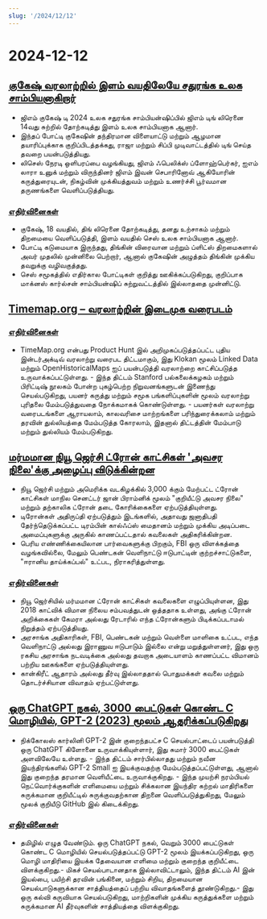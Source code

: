 ```yaml
---
slug: '/2024/12/12'
---
```


# 2024-12-12

## [குகேஷ் வரலாற்றில் இளம் வயதிலேயே சதுரங்க உலக சாம்பியனாகிறார்](https://lichess.org/@/Lichess/blog/wcc-2024-round-14-gukesh-becomes-the-youngest-world-champion-in-history/cDggdNZw)

- ஜிஎம் குகேஷ் டி 2024 உலக சதுரங்க சாம்பியன்ஷிப்பில் ஜிஎம் டிங் லிரெனை 14வது சுற்றில் தோற்கடித்து இளம் உலக சாம்பியனாக ஆனார்.
- இந்தப் போட்டி குகேஷின் தந்திரமான விளையாட்டு மற்றும் ஆழமான தயாரிப்புக்காக குறிப்பிடத்தக்கது, ராஜா மற்றும் சிப்பி முடிவாட்டத்தில் டிங் செய்த தவறை பயன்படுத்தியது.
- லிசெஸ் நேரடி ஒளிபரப்பை வழங்கியது, ஜிஎம் ஃபெலிக்ஸ் ப்ளோஹ்பெர்கர், ஐஎம் லாரா உனுக் மற்றும் விருந்தினர் ஜிஎம் இவன் செபாரினோவ் ஆகியோரின் கருத்துரையுடன், நிகழ்வின் முக்கியத்துவம் மற்றும் உணர்ச்சி பூர்வமான தருணங்களை வெளிப்படுத்தியது.

### [எதிர்வினைகள்](https://news.ycombinator.com/item?id=42398952)

- குகேஷ், 18 வயதில், திங் லிரெனை தோற்கடித்து, தனது உற்சாகம் மற்றும் திறமையை வெளிப்படுத்தி, இளம் வயதில் செஸ் உலக சாம்பியனாக ஆனார்.
- போட்டி கடுமையாக இருந்தது, திங்கின் விரைவான மற்றும் ப்ளிட்ஸ் திறமைகளால் அவர் முதலில் முன்னிலை பெற்றார், ஆனால் குகேஷின் அழுத்தம் திங்கின் முக்கிய தவறுக்கு வழிவகுத்தது.
- செஸ் சமூகத்தில் எதிர்கால போட்டிகள் குறித்து ஊகிக்கப்படுகிறது, குறிப்பாக மாக்னஸ் கார்ல்சன் சாம்பியன்ஷிப் சுற்றுவட்டத்தில் இல்லாததை முன்னிட்டு.

## [Timemap.org – வரலாற்றின் இடைமுக வரைபடம்](https://www.oldmapsonline.org/en/history/regions)

### [எதிர்வினைகள்](https://news.ycombinator.com/item?id=42397550)

- TimeMap.org என்பது Product Hunt இல் அறிமுகப்படுத்தப்பட்ட புதிய இன்டர்அக்டிவ் வரலாற்று வரைபட திட்டமாகும், இது Klokan மூலம் Linked Data மற்றும் OpenHistoricalMaps ஐப் பயன்படுத்தி வரலாற்றை காட்சிப்படுத்த உருவாக்கப்பட்டுள்ளது. - இந்த திட்டம் Stanford பல்கலைக்கழகம் மற்றும் பிரிட்டிஷ் நூலகம் போன்ற புகழ்பெற்ற நிறுவனங்களுடன் இணைந்து செயல்படுகிறது, பயனர் கருத்து மற்றும் சமூக பங்களிப்புகளின் மூலம் வரலாற்று புரிதலை மேம்படுத்துவதை நோக்கமாகக் கொண்டுள்ளது. - பயனர்கள் வரலாற்று வரைபடங்களை ஆராயலாம், காலவரிசை மாற்றங்களை பரிந்துரைக்கலாம் மற்றும் தரவின் துல்லியத்தை மேம்படுத்த கோரலாம், இதனால் திட்டத்தின் மேம்பாடு மற்றும் துல்லியம் மேம்படுகிறது.

## [மர்மமான நியூ ஜெர்சி ட்ரோன் காட்சிகள் 'அவசர நிலை'க்கு அழைப்பு விடுக்கின்றன](https://www.theguardian.com/us-news/2024/dec/11/new-jersey-drone-sightings-state-of-emergency)

- நியூ ஜெர்சி மற்றும் அமெரிக்க வடகிழக்கில் 3,000 க்கும் மேற்பட்ட ட்ரோன் காட்சிகள் மாநில செனட்டர் ஜான் பிராம்னிக் மூலம் "குறியீட்டு அவசர நிலை" மற்றும் தற்காலிக ட்ரோன் தடை கோரிக்கைகளை ஏற்படுத்தியுள்ளது.
- டிரோன்கள் அதிருப்தி ஏற்படுத்தும் இடங்களில், அதாவது ஜனாதிபதி தேர்ந்தெடுக்கப்பட்ட டிரம்பின் கால்ஃப்ஸ் மைதானம் மற்றும் முக்கிய அடிப்படை அமைப்புகளுக்கு அருகில் காணப்பட்டதால் கவலைகள் அதிகரிக்கின்றன.
- பெரிய எண்ணிக்கையிலான பார்வைகளுக்கு பிறகும், FBI ஒரு விளக்கத்தை வழங்கவில்லை, மேலும் பெண்டகன் வெளிநாட்டு ஈடுபாட்டின் குற்றச்சாட்டுகளை, "ஈரானிய தாய்க்கப்பல்" உட்பட, நிராகரித்துள்ளது.

### [எதிர்வினைகள்](https://news.ycombinator.com/item?id=42391443)

- நியூ ஜெர்சியில் மர்மமான ட்ரோன் காட்சிகள் கவலைகளை எழுப்பியுள்ளன, இது 2018 காட்விக் விமான நிலைய சம்பவத்துடன் ஒத்ததாக உள்ளது, அங்கு ட்ரோன் அறிக்கைகள் கேமரா அல்லது ரேடாரில் எந்த ட்ரோன்களும் பிடிக்கப்படாமல் நிறுத்தம் ஏற்படுத்தியது.
- அரசாங்க அதிகாரிகள், FBI, பெண்டகன் மற்றும் வெள்ளை மாளிகை உட்பட, எந்த வெளிநாட்டு அல்லது இராணுவ ஈடுபாடும் இல்லை என்று மறுத்துள்ளனர், இது ஒரு ரகசிய அரசாங்க நடவடிக்கை அல்லது தவறாக அடையாளம் காணப்பட்ட விமானம் பற்றிய ஊகங்களை ஏற்படுத்தியுள்ளது.
- கான்கிரீட் ஆதாரம் அல்லது தீர்வு இல்லாததால் பொதுமக்கள் கவலை மற்றும் தொடர்ச்சியான விவாதம் ஏற்பட்டுள்ளது.

## [ஒரு ChatGPT நகல், 3000 பைட்டுகள் கொண்ட C மொழியில், GPT-2 (2023) மூலம் ஆதரிக்கப்படுகிறது](https://nicholas.carlini.com/writing/2023/chat-gpt-2-in-c.html)

- நிக்கோலஸ் கார்லினி GPT-2 இன் குறைந்தபட்ச C செயல்பாட்டைப் பயன்படுத்தி ஒரு ChatGPT கிளோனை உருவாக்கியுள்ளார், இது சுமார் 3000 பைட்டுகள் அளவிலேயே உள்ளது. - இந்த திட்டம் சார்பில்லாதது மற்றும் நவீன இயந்திரங்களில் GPT-2 Small ஐ இயக்குவதற்கு மேம்படுத்தப்பட்டுள்ளது, ஆனால் இது குறைந்த தரமான வெளியீட்டை உருவாக்குகிறது. - இந்த முயற்சி நரம்பியல் நெட்வொர்க்குகளின் எளிமையை மற்றும் சிக்கலான இயந்திர கற்றல் மாதிரிகளை சுருக்கமான குறியீட்டில் சுருக்குவதற்கான திறனை வெளிப்படுத்துகிறது, மேலும் மூலக் குறியீடு GitHub இல் கிடைக்கிறது.

### [எதிர்வினைகள்](https://news.ycombinator.com/item?id=42396372)

- தமிழில் எழுத வேண்டும். ஒரு ChatGPT நகல், வெறும் 3000 பைட்டுகள் கொண்ட C மொழியில் செயல்படுத்தப்பட்டு GPT-2 மூலம் இயக்கப்படுகிறது, ஒரு மொழி மாதிரியை இயக்க தேவையான எளிமை மற்றும் குறைந்த குறியீட்டை விளக்குகிறது.- மிகச் செயல்பாடானதாக இல்லாவிட்டாலும், இந்த திட்டம் AI இன் இயல்பை, பயிற்சி தரவின் பங்கினை, மற்றும் சிறிய, திறமையான செயல்பாடுகளுக்கான சாத்தியத்தைப் பற்றிய விவாதங்களைத் தூண்டுகிறது.- இது ஒரு கல்வி கருவியாக செயல்படுகிறது, மாற்றிகளின் முக்கிய கருத்துக்களை மற்றும் சுருக்கமான AI தீர்வுகளின் சாத்தியத்தை விளக்குகிறது.

<head>
  <meta property="og:title" content="குகேஷ் வரலாற்றில் இளம் வயதிலேயே சதுரங்க உலக சாம்பியனாகிறார்" />
  <meta property="og:type" content="website" />
  <meta property="og:image" content="https://og.cho.sh/api/og/?title=%E0%AE%95%E0%AF%81%E0%AE%95%E0%AF%87%E0%AE%B7%E0%AF%8D%20%E0%AE%B5%E0%AE%B0%E0%AE%B2%E0%AE%BE%E0%AE%B1%E0%AF%8D%E0%AE%B1%E0%AE%BF%E0%AE%B2%E0%AF%8D%20%E0%AE%87%E0%AE%B3%E0%AE%AE%E0%AF%8D%20%E0%AE%B5%E0%AE%AF%E0%AE%A4%E0%AE%BF%E0%AE%B2%E0%AF%87%E0%AE%AF%E0%AF%87%20%E0%AE%9A%E0%AE%A4%E0%AF%81%E0%AE%B0%E0%AE%99%E0%AF%8D%E0%AE%95%20%E0%AE%89%E0%AE%B2%E0%AE%95%20%E0%AE%9A%E0%AE%BE%E0%AE%AE%E0%AF%8D%E0%AE%AA%E0%AE%BF%E0%AE%AF%E0%AE%A9%E0%AE%BE%E0%AE%95%E0%AE%BF%E0%AE%B1%E0%AE%BE%E0%AE%B0%E0%AF%8D&subheading=%E0%AE%B5%E0%AE%BF%E0%AE%AF%E0%AE%BE%E0%AE%B4%E0%AE%A9%E0%AF%8D%2C%2012%20%E0%AE%9F%E0%AE%BF%E0%AE%9A%E0%AE%AE%E0%AF%8D%E0%AE%AA%E0%AE%B0%E0%AF%8D%2C%202024%3A%20%E0%AE%B9%E0%AF%87%E0%AE%95%E0%AF%8D%E0%AE%95%E0%AE%B0%E0%AF%8D%20%E0%AE%9A%E0%AF%86%E0%AE%AF%E0%AF%8D%E0%AE%A4%E0%AE%BF%20%E0%AE%9A%E0%AF%81%E0%AE%B0%E0%AF%81%E0%AE%95%E0%AF%8D%E0%AE%95%E0%AE%AE%E0%AF%8D" />
</head>
